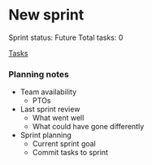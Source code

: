 # New sprint

Sprint status: Future
Total tasks: 0

[Tasks](New%20sprint%20b0b52f337d324fefbc37284868bdff02/Tasks%209280a795a4454bee9e65fc970bc387a7.csv)

### **Planning notes**

- Team availability
    - PTOs
- Last sprint review
    - What went well
    - What could have gone differently
- Sprint planning
    - Current sprint goal
    - Commit tasks to sprint